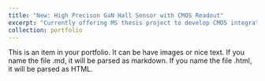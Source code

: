 ```yaml
---
title: "New: High Precison GaN Hall Sensor with CMOS Readout"
excerpt: "Currently offering MS thesis project to develop CMOS integrated circuit for high precision, thermally stable GaN Magnetometer. Student will develope a CMOS IC for sensor readout. <br/><img src='/images/GaNIC_Dowling.png'>"
collection: portfolio
---
```


This is an item in your portfolio. It can be have images or nice text. If you name the file .md, it will be parsed as markdown. If you name the file .html, it will be parsed as HTML. 